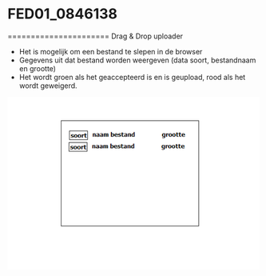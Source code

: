 # FED01_0846138
======================
Drag & Drop uploader

- Het is mogelijk om een bestand te slepen in de browser
- Gegevens uit dat bestand worden weergeven (data soort, bestandnaam en grootte)
- Het wordt groen als het geaccepteerd is en is geupload, rood als het wordt geweigerd.

![Overzicht opagina](https://github.com/SEALdvd/FED01_0846138/blob/master/resources/voorbeeld_1.png "Overzicht pagina")
